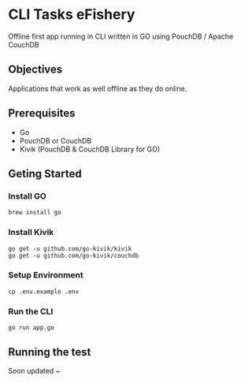 # CLI Tasks eFishery

Offline first app running in CLI written in GO using PouchDB / Apache CouchDB

## Objectives

Applications that work as well offline as they do online.

## Prerequisites

- Go
- PouchDB or CouchDB
- Kivik (PouchDB & CouchDB Library for GO)

## Geting Started

### Install GO

```
brew install go
```

### Install Kivik

```
go get -u github.com/go-kivik/kivik
go get -u github.com/go-kivik/couchdb
```

### Setup Environment

```
cp .env.example .env
```

### Run the CLI

```
go run app.go
```

## Running the test

Soon updated ~
